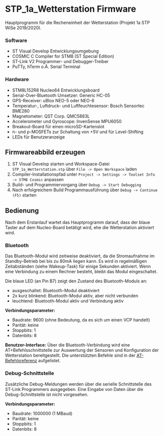 # STP_1a_Wetterstation Firmware
Hauptprogramm für die Recheneinheit der Wetterstation (Projekt 1a STP WiSe 2019/2020).

### Software
* ST Visual Develop Entwicklungsumgebung
* COSMIC C Compiler for STM8 (ST Special Edition)
* ST-Link V2 Programmer- und Debugger-Treiber
* PuTTy, hTerm o.Ä. Serial Terminal

### Hardware
* STM8L152R8 Nucleo64 Entwicklungsboard
* Serial-Over-Bluetooth Umsetzer: Generic HC-05
* GPS-Receiver: uBlox NEO-5 oder NEO-6
* Temperatur-, Luftdruck- und Luftfeuchtesensor: Bosch Sensortec BME280
* Magnetometer: QST Corp. QMC5883L
* Accelerometer und Gyroscope: InvenSense MPU6050
* Breakout-Board für einen microSD-Kartenslot
* n- und p-MOSFETs zur Schaltung von +5V und für Level-Shifting
* LEDs für Benutzeranzeige

## Firmwareabbild erzeugen
1. ST Visual Develop starten und Workspace-Datei `STP_1a_Wetterstation.stp` über `File -> Open Workspace` laden
2. Compiler-Installationspfad unter `Project -> Settings -> Toolset Info -> STM8 Cosmic` anpassen
3. Build- und Programmiervorgang über `Debug -> Start Debugging`
4. Nach erfolgreichem Build Programmausführung über `Debug -> Continue (F5)` starten

## Bedienung
Nach dem Erstanlauf wartet das Hauptprogramm darauf, dass der blaue Taster auf dem Nucleo-Board betätigt wird, ehe die Wetterstation aktiviert wird.

### Bluetooth
Das Bluetooth-Modul wird zeitweise deaktiviert, da die Stromaufnahme im Standby-Betrieb bei bis zu 80mA liegen kann. Es wird in regelmäßigen Zeitabständen (siehe Wakeup-Task) für einige Sekunden aktiviert. Wenn eine Verbindung zu einem Rechner besteht, bleibt das Modul eingeschaltet.

Die blaue LED (an Pin B7) zeigt den Zustand des Bluetooth-Moduls an:
* ausgeschaltet: Bluetooth-Modul deaktiviert
* 2x kurz blinkend: Bluetooth-Modul aktiv, aber nicht verbunden
* leuchtend: Bluetooth-Modul aktiv und Verbindung aktiv

**Verbindungsparameter:**
* Baudrate: 9600 (ohne Bedeutung, da es sich um einen VCP handelt)
* Parität: keine
* Stoppbits: 1
* Datenbits: 8

**Benutzer-Interface:**
Über die Bluetooth-Verbindung wird eine AT+Befehlsschnittstelle zur Auswertung der Sensoren und Konfiguration der Wetterstation bereitgestellt. Die unterstützten Befehle sind in der [AT-Befehlsreferenz](doc/AT_Commands.md) aufgelistet.

### Debug-Schnittstelle
Zusätzliche Debug-Meldungen werden über die serielle Schnittstelle des ST-Link Programmers ausgegeben. Eine Eingabe von Daten über die Debug-Schnittstelle ist nicht vorgesehen.

**Verbindungsparameter:**
* Baudrate: 1000000 (1 MBaud)
* Parität: keine
* Stoppbits: 1
* Datenbits: 8